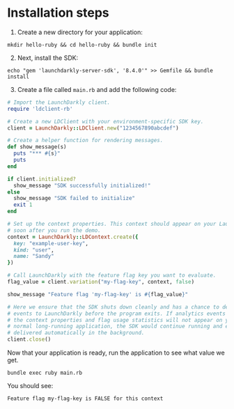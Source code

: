 # Installation steps
1. Create a new directory for your application:
```shell
mkdir hello-ruby && cd hello-ruby && bundle init
```
2. Next, install the SDK:
```shell
echo "gem 'launchdarkly-server-sdk', '8.4.0'" >> Gemfile && bundle install
```
3. Create a file called `main.rb` and add the following code:
```ruby
# Import the LaunchDarkly client.
require 'ldclient-rb'

# Create a new LDClient with your environment-specific SDK key.
client = LaunchDarkly::LDClient.new("1234567890abcdef")

# Create a helper function for rendering messages.
def show_message(s)
  puts "*** #{s}"
  puts
end

if client.initialized?
  show_message "SDK successfully initialized!"
else
  show_message "SDK failed to initialize"
  exit 1
end

# Set up the context properties. This context should appear on your LaunchDarkly contexts dashboard
# soon after you run the demo.
context = LaunchDarkly::LDContext.create({
  key: "example-user-key",
  kind: "user",
  name: "Sandy"
})

# Call LaunchDarkly with the feature flag key you want to evaluate.
flag_value = client.variation("my-flag-key", context, false)

show_message "Feature flag 'my-flag-key' is #{flag_value}"

# Here we ensure that the SDK shuts down cleanly and has a chance to deliver analytics
# events to LaunchDarkly before the program exits. If analytics events are not delivered,
# the context properties and flag usage statistics will not appear on your dashboard. In a
# normal long-running application, the SDK would continue running and events would be
# delivered automatically in the background.
client.close()
```

Now that your application is ready, run the application to see what value we get.
```shell
bundle exec ruby main.rb
```

You should see:

`Feature flag my-flag-key is FALSE for this context`
